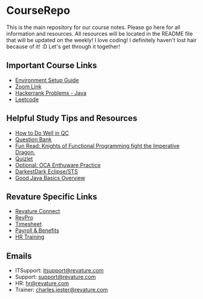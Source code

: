 # CourseRepo

This is the main repository for our course notes. Please go here for all information and resources. All resources will be located in the README file that will be updated on the weekly! I love coding! I definitely haven't lost hair because of it! :D Let's get through it together!

## Important Course Links

-   [Environment Setup Guide](https://github.com/sophiagavrila/environment-setup)
-   [Zoom Link](https://revature.zoom.us/j/99507342769?pwd=MGFvOTgxT0tWWHNKWkRzalppLzkyZz09)
-   [Hackerrank Problems - Java](https://www.hackerrank.com/domains/java)
-   [Leetcode](https://leetcode.com)

## Helpful Study Tips and Resources

-   [How to Do Well in QC](https://github.com/220124-JavaReactAzure/CourseRepo/blob/main/overview/How_To_Do_Well_In_QC.pdf)
-   [Question Bank](https://docs.google.com/spreadsheets/d/1yf7Jm9LWSaQjVNVgFqcEt5J58XH1LG3b65bLKfKYtFk/edit?usp=sharing)
-   [Fun Read: Knights of Functional Programming fight the Imperative Dragon.](https://medium.com/@samuel.fare/the-knights-of-functional-programming-fight-the-imperative-dragon-8c3bb1eac63c)
-   [Quizlet]()
-   [Optional: OCA Enthuware Practice](https://enthuware.com/java-certification-mock-exams/oracle-certified-associate/ocajp-1z0-808)
-   [DarkestDark Eclipse/STS](https://marketplace.eclipse.org/content/darkest-dark-theme-devstyle)
-   [Good Java Basics Overview](https://www.w3schools.com/java/default.asp)

## Revature Specific Links

-   [Revature Connect](https://connect.revature.net/myfeed)
-   [RevPro](https://app.revature.com/dashboard)
-   [Timesheet](https://rev2.force.com/revature)
-   [Payroll & Benefits](https://www.workforcenow.adp.com/)
-   [HR Training](https://revature.percipio.com/)

## Emails

-   ITSupport: itsupport@revature.com
-   Support: support@revature.com
-   HR: hr@revature.com
-   Trainer: charles.jester@revature.com
